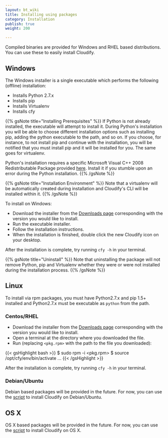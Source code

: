 ```yaml
---
layout: bt_wiki
title: Installing using packages
category: Installation
publish: true
weight: 200

---
```


Compiled binaries are provided for Windows and RHEL based distributions. You can use these to easily install Cloudify.

## Windows

The Windows installer is a single executable which performs the following (offline) installation:

* Installs Python 2.7.x
* Installs pip
* Installs Virtualenv
* Installs cfy

{{% gsNote title="Installing Prerequisites" %}}
If Python is not already installed, the executable will attempt to install it. During Python's installation you will be able to choose different installation options such as installing pip, adding the python executable to the path, and so on. If you choose, for instance, to not install pip and continue with the installation, you will be notified that you must install pip and it will be installed for you. The same goes for virtualenv.

Python's installation requires a specific Microsoft Visual C++ 2008 Redistributable Package provided [here](https://www.microsoft.com/en-us/download/details.aspx?id=29). Install it if you stumble upon an error during the Python installation.
{{% /gsNote %}}

{{% gsNote title="Installation Environment" %}}
Note that a virtualenv will be automatically created during installation and Cloudify's CLI will be installed within it.
{{% /gsNote %}}

To install on Windows:

* Download the installer from the [Downloads page](http://getcloudify.org/downloads/get_cloudify_3x.html) corresponding with the version you would like to install.
* Run the executable installer.
* Follow the installation instructions.
* When the installation is finished, double click the new Cloudify icon on your desktop.

After the installation is complete, try running `cfy -h` in your terminal.

{{% gsNote title="Uninstall" %}}
Note that uninstalling the package will not remove Python, pip and Virtualenv whether they were or were not installed during the installation process.
{{% /gsNote %}}


## Linux

To install via rpm packages, you must have Python2.7.x and pip 1.5+ installed and Python2.7.x must be executable as `python` from the path.

### Centos/RHEL

* Download the installer from the [Downloads page](http://getcloudify.org/downloads/get_cloudify_3x.html) corresponding with the version you would like to install.
* Open a terminal at the directory where you downloaded the file.
* Run (replacing `<pkg.rpm>` with the path to the file you downloaded):

{{< gsHighlight  bash  >}}
$ sudo rpm -i <pkg.rpm>
$ source /opt/cfy/env/bin/activate
...
{{< /gsHighlight >}}

After the installation is complete, try running `cfy -h` in your terminal.

### Debian/Ubuntu

Debian based packages will be provided in the future. For now, you can use the [script](installation-script.html) to install Cloudify on Debian/Ubuntu.


## OS X

OS X based packages will be provided in the future. For now, you can use the [script](installation-script.html) to install Cloudify on OS X.